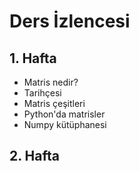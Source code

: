 # Ders İzlencesi

## 1. Hafta
+ Matris nedir?
+ Tarihçesi
+ Matris çeşitleri
+ Python'da matrisler
+ Numpy kütüphanesi

## 2. Hafta
